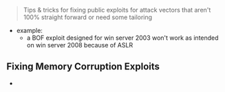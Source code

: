 > Tips & tricks for fixing public exploits for attack vectors that aren't 100% straight forward or need some tailoring

- example:
	-  a BOF exploit designed for win server 2003 won't work as intended on win server 2008 because of ASLR

## Fixing Memory Corruption Exploits
- 

